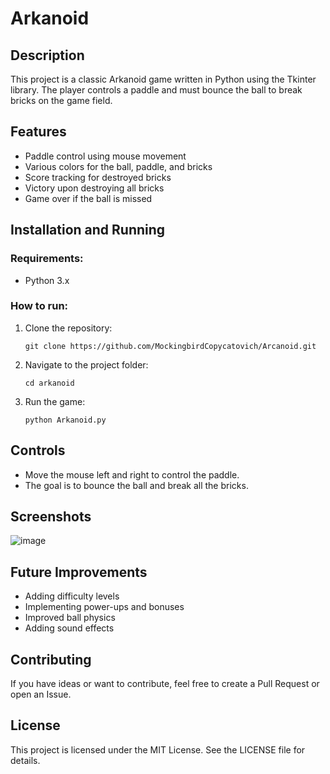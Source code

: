 # Arkanoid

## Description  
This project is a classic Arkanoid game written in Python using the Tkinter library. The player controls a paddle and must bounce the ball to break bricks on the game field.  

## Features  
- Paddle control using mouse movement  
- Various colors for the ball, paddle, and bricks  
- Score tracking for destroyed bricks  
- Victory upon destroying all bricks  
- Game over if the ball is missed  

## Installation and Running  
### Requirements:  
- Python 3.x  

### How to run:  
1. Clone the repository:  
   ```
   git clone https://github.com/MockingbirdCopycatovich/Arcanoid.git
   ```  
2. Navigate to the project folder:  
   ```
   cd arkanoid
   ```  
3. Run the game:  
   ```
   python Arkanoid.py
   ```  

## Controls  
- Move the mouse left and right to control the paddle.  
- The goal is to bounce the ball and break all the bricks.  

## Screenshots  
![image](https://github.com/user-attachments/assets/fc7e6691-3716-4f78-84e6-6aff518a905c)

## Future Improvements  
- Adding difficulty levels  
- Implementing power-ups and bonuses  
- Improved ball physics  
- Adding sound effects  

## Contributing  
If you have ideas or want to contribute, feel free to create a Pull Request or open an Issue.  

## License  
This project is licensed under the MIT License. See the LICENSE file for details.

